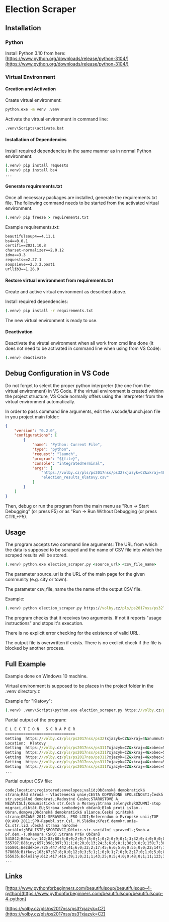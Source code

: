 # Election Scraper

## Installation

### Python

Install Python 3.10 from here:
[https://www.python.org/downloads/release/python-3104/](https://www.python.org/downloads/release/python-3104/)

### Virtual Environment

#### Creation and Activation

Craate virtual environment:

```cmd
python.exe -m venv .venv
```

Activate the virtual environment in command line:

```cmd
.venv\Scripts\activate.bat
```

#### Installation of Dependencies

Install required dependencies in the same manner as in normal Python environment:

```cmd
(.venv) pip install requests
(.venv) pip install bs4
...
```

#### Generate requirements.txt

Once all necessary packages are installed, generate the requirements.txt file. The following command needs to be started from the activated virtual environment.

```cmd
(.venv) pip freeze > requirements.txt
```

Example requirements.txt:

```cmd
beautifulsoup4==4.11.1
bs4==0.0.1
certifi==2021.10.8
charset-normalizer==2.0.12
idna==3.3
requests==2.27.1
soupsieve==2.3.2.post1
urllib3==1.26.9
```

#### Restore virtual environment from requirements.txt

Create and active virtual environment as described above.

Install required dependencies:

```cmd
(.venv) pip install -r requirements.txt
```

The new virtual environment is ready to use.

#### Deactivation

Deactivate the virutal environment when all work from cmd line done (it does not need to be activated in command line when using from VS Code):

```cmd
(.venv) deactivate
```

## Debug Configuration in VS Code

Do not forget to select the proper python interpreter (the one from the virtual environment) in VS Code. If the virtual environment is created withinn the project structure, VS Code normally offers using the interpreter from the virtual environment automatically.

In order to pass command line arguments, edit the .vscode/launch.json file in you project main folder:

```json
{
    "version": "0.2.0",
    "configurations": [
        {
            "name": "Python: Current File",
            "type": "python",
            "request": "launch",
            "program": "${file}",
            "console": "integratedTerminal",
            "args": [
                "https://volby.cz/pls/ps2017nss/ps32?xjazyk=CZ&xkraj=4&xnumnuts=3202",
                "election_results_Klatovy.csv"
            ]
        }
    ]
}
```

Then, debug or run the program from the main menu as "Run -> Start Debugging" (or press F5) or as "Run -> Run Without Debugging (or press CTRL+F5).

## Usage

The program accepts two command line arguments: The URL from which the data is supposed to be scraped and the name of CSV file into which the scraped results will be stored.

```cmd
(.venv) python.exe election_scraper.py <source_url> <csv_file_name>
```

The parameter source_url is the URL of the main page for the given community (e.g. city or town).

The parameter csv_file_name the the name of the output CSV file.

Example:

```cmd
(.venv) python election_scraper.py https://volby.cz/pls/ps2017nss/ps32?xjazyk=CZ&xkraj=1&xnumnuts=1100 praha.csv
```

The program checks that it receives two arguments. If not it reports "usage instructions" and stops it's execution.

There is no explicit error checking for the existence of valid URL.

The output file is overwritten if exists. There is no exclicit check if the file is blocked by another process.

## Full Example

Example done on Windows 10 machine.

Virtual environment is supposed to be places in the project folder in the .venv directory.z

Example for "Klatovy":

```cmd
(.venv) .venv\Scripts\python.exe election_scraper.py https://volby.cz/pls/ps2017nss/ps32?xjazyk=CZ&xkraj=4&xnumnuts=3202 election_results_Klatovy.csv
```

Partial output of the program:

```cmd
E L E C T I O N   S C R A P E R
===============================
Getting  https://volby.cz/pls/ps2017nss/ps32?xjazyk=CZ&xkraj=4&xnumnuts=3202
Location:  Klatovy
Getting  https://volby.cz/pls/ps2017nss/ps311?xjazyk=CZ&xkraj=4&xobec=541842&xvyber=3202
Getting  https://volby.cz/pls/ps2017nss/ps311?xjazyk=CZ&xkraj=4&xobec=555797&xvyber=3202
Getting  https://volby.cz/pls/ps2017nss/ps311?xjazyk=CZ&xkraj=4&xobec=555801&xvyber=3202
Getting  https://volby.cz/pls/ps2017nss/ps311?xjazyk=CZ&xkraj=4&xobec=578088&xvyber=3202
Getting  https://volby.cz/pls/ps2017nss/ps311?xjazyk=CZ&xkraj=4&xobec=555835&xvyber=3202
...
```

Partial output CSV file:

```csv
code;location;registered;envelopes;valid;Občanská demokratická strana;Řád národa - Vlastenecká unie;CESTA ODPOVĚDNÉ SPOLEČNOSTI;Česká str.sociálně demokrat.;Radostné Česko;STAROSTOVÉ A NEZÁVISLÍ;Komunistická str.Čech a Moravy;Strana zelených;ROZUMNÍ-stop migraci,diktát.EU;Strana svobodných občanů;Blok proti islam.-Obran.domova;Občanská demokratická aliance;Česká pirátská strana;OBČANÉ 2011-SPRAVEDL. PRO LIDI;Referendum o Evropské unii;TOP 09;ANO 2011;SPR-Republ.str.Čsl. M.Sládka;Křesť.demokr.unie-Čs.str.lid.;Česká strana národně sociální;REALISTÉ;SPORTOVCI;Dělnic.str.sociální spravedl.;Svob.a př.dem.-T.Okamura (SPD);Strana Práv Občanů
541842;Běhařov;142;83;80;5;0;0;2;0;7;5;0;1;0;2;0;9;0;1;3;32;0;4;0;0;0;0;9;0
555797;Běšiny;657;398;397;31;1;0;20;0;13;24;3;6;6;0;1;38;0;0;9;159;7;30;0;2;1;3;42;1
555801;Bezděkov;725;447;442;41;6;0;32;2;17;45;6;6;5;0;0;55;0;0;22;147;1;14;0;0;0;0;40;3
578088;Biřkov;103;67;67;8;0;0;12;0;3;5;1;1;0;0;1;7;0;0;2;17;0;1;0;5;0;0;4;0
555835;Bolešiny;612;417;416;39;1;0;21;1;43;25;0;5;4;0;0;48;0;1;11;123;3;31;0;7;0;1;48;4
...
```

## Links

[https://www.pythonforbeginners.com/beautifulsoup/beautifulsoup-4-python](https://www.pythonforbeginners.com/beautifulsoup/beautifulsoup-4-python)

[https://volby.cz/pls/ps2017nss/ps3?xjazyk=CZ](https://volby.cz/pls/ps2017nss/ps3?xjazyk=CZ)
